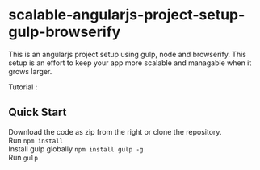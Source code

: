 # scalable-angularjs-project-setup-gulp-browserify
This is an angularjs project setup using gulp, node and browserify. This setup is an effort to keep your app more scalable and managable when it grows larger.

Tutorial : 

## Quick Start
Download the code as zip from the right or clone the repository.</br>
Run `npm install` </br>
Install gulp globally `npm install gulp -g` </br>
Run `gulp` </br>

